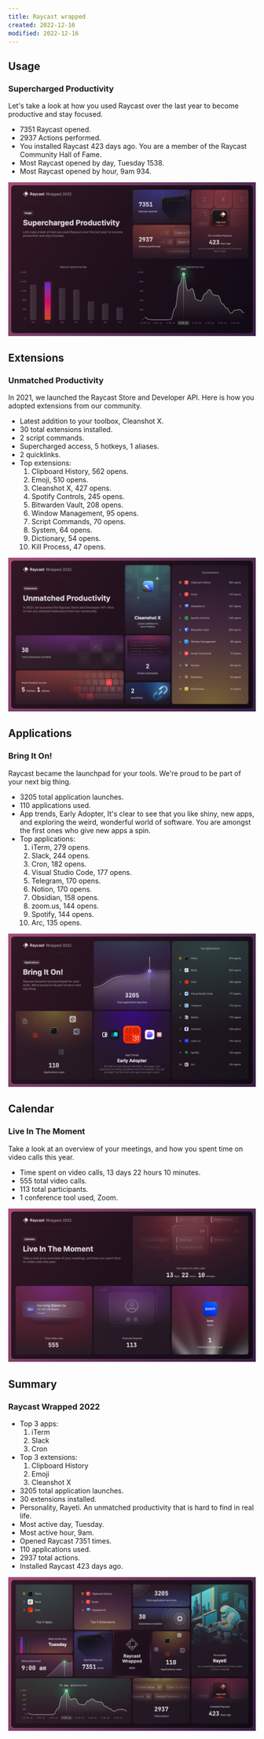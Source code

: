 ```yaml
---
title: Raycast wrapped
created: 2022-12-16
modified: 2022-12-16
---
```


## Usage

### Supercharged Productivity

Let's take a look at how you used Raycast over the last year to become productive and stay focused.

- 7351 Raycast opened.
- 2937 Actions performed.
- You installed Raycast 423 days ago. You are a member of the Raycast Community Hall of Fame.
- Most Raycast opened by day, Tuesday 1538.
- Most Raycast opened by hour, 9am 934.

![](/public/assets/img/raycast-wrapped-1.png)

## Extensions

### Unmatched Productivity

In 2021, we launched the Raycast Store and Developer API. Here is how you adopted extensions from our community.

- Latest addition to your toolbox, Cleanshot X.
- 30 total extensions installed.
- 2 script commands.
- Supercharged access, 5 hotkeys, 1 aliases.
- 2 quicklinks.
- Top extensions:
	1. Clipboard History, 562 opens.
	2. Emoji, 510 opens.
	3. Cleanshot X, 427 opens.
	4. Spotify Controls, 245 opens.
	5. Bitwarden Vault, 208 opens.
	6. Window Management, 95 opens.
	7. Script Commands, 70 opens.
	8. System, 64 opens.
	9. Dictionary, 54 opens.
	10. Kill Process, 47 opens.

![](/public/assets/img/raycast-wrapped-2.png)

## Applications

### Bring It On!

Raycast became the launchpad for your tools. We're proud to be part of your next big thing.

- 3205 total application launches.
- 110 applications used.
- App trends, Early Adopter, It's clear to see that you like shiny, new apps, and exploring the weird, wonderful world of software. You are amongst the first ones who give new apps a spin.
- Top applications:
	1. iTerm, 279 opens.
	2. Slack, 244 opens.
	3. Cron, 182 opens.
	4. Visual Studio Code, 177 opens.
	5. Telegram, 170 opens.
	6. Notion, 170 opens.
	7. Obsidian, 158 opens.
	8. zoom.us, 144 opens.
	9. Spotify, 144 opens.
	10. Arc, 135 opens.

![](/public/assets/img/raycast-wrapped-3.png)

## Calendar

### Live In The Moment

Take a look at an overview of your meetings, and how you spent time on video calls this year.

- Time spent on video calls, 13 days 22 hours 10 minutes.
- 555 total video calls.
- 113 total participants.
- 1 conference tool used, Zoom.

![](/public/assets/img/raycast-wrapped-4.png)

## Summary

### Raycast Wrapped 2022

- Top 3 apps:
	1. iTerm
	2. Slack
	3. Cron
- Top 3 extensions:
	1. Clipboard History
	2. Emoji
	3. Cleanshot X
- 3205 total application launches.
- 30 extensions installed.
- Personality, Rayeti. An unmatched productivity that is hard to find in real life.
- Most active day, Tuesday.
- Most active hour, 9am.
- Opened Raycast 7351 times.
- 110 applications used.
- 2937 total actions.
- Installed Raycast 423 days ago.

![](/public/assets/img/raycast-wrapped-5.png)